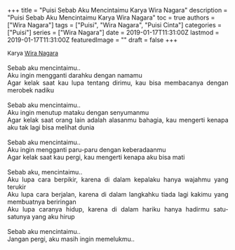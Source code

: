 +++
title = "Puisi Sebab Aku Mencintaimu Karya Wira Nagara"
description = "Puisi Sebab Aku Mencintaimu Karya Wira Nagara"
toc = true
authors = ["Wira Nagara"]
tags = ["Puisi", "Wira Nagara", "Puisi Cinta"]
categories = ["Puisi"]
series = ["Wira Nagara"]
date = 2019-01-17T11:31:00Z
lastmod = 2019-01-17T11:31:00Z
featuredImage = ""
draft = false
+++

<div style="text-align: justify;">
<div style="font-size: small;">Karya <a href="/authors/wira-nagara/" target="_blank">Wira Nagara</a></div><br />
Sebab aku mencintaimu..<br />Aku ingin mengganti darahku dengan namamu<br />Agar kelak saat kau lupa tentang dirimu, kau bisa membacanya dengan merobek nadiku<br /><br />Sebab aku mencintaimu..<br />Aku ingin menutup mataku dengan senyumanmu<br />Agar kelak saat orang lain adalah alasanmu bahagia, kau mengerti kenapa aku tak lagi bisa melihat dunia<br /><br />Sebab aku mencintaimu..<br />Aku ingin mengganti paru-paru dengan keberadaanmu<br />Agar kelak saat kau pergi, kau mengerti kenapa aku bisa mati<br /><br />Sebab aku, mencintaimu..<br />Aku lupa cara berpikir, karena di dalam kepalaku hanya wajahmu yang terukir<br />Aku lupa cara berjalan, karena di dalam langkahku tiada lagi kakimu yang membuatnya beriringan<br />Aku lupa caranya hidup, karena di dalam hariku hanya hadirmu satu-satunya yang aku hirup<br /><br />Sebab aku mencintaimu..<br />Jangan pergi, aku masih ingin memelukmu..</div>
